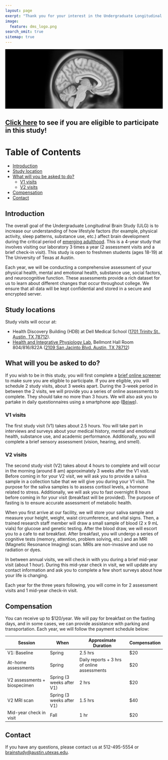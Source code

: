 ```yaml
---
layout: page
exerpt: "Thank you for your interest in the Undergraduate Longitudinal Brain Study at UT Austin!"
image:
  feature: dms_logo.png
search_omit: true
sitemap: true
---
```



![](/images/mni152.png)  



## [**Click here**](https://redcap.prc.utexas.edu/redcap/surveys/?s=9EWH9CFJDH) **to see if you are eligible to participate in this study!**

# Table of Contents

  * [Introduction](#introduction)
  * [Study location](#study-location)
  * [What will you be asked to do?](#what-will-you-be-asked-to-do)
       * [V1 visits](#v1-visits)
       * [V2 visits](#v2-visits)
  * [Compensation](#compensation)
  * [Contact](#contact)
  
## Introduction

The overall goal of the Undergraduate Longitudinal Brain Study (ULG) is to increase our understanding of how lifestyle factors (for example, physical activity, sleep patterns, substance use, etc.) affect brain development during the critical period of [emerging adulthood](http://jeffreyarnett.com/ARNETT_Emerging_Adulthood_theory.pdf). This is a 4-year study that involves visiting our laboratory 3 times a year (2 assessment visits and a brief check-in visit). This study is open to freshmen students (ages 18-19) at The University of Texas at Austin. 

Each year, we will be conducting a comprehensive assessment of your physical health, mental and emotional health, substance use, social factors, and neurocognitive function. These assessments provide a rich dataset for us to learn about different changes that occur throughout college. We ensure that all data will be kept confidential and stored in a secure and encrypted server.

## Study locations
Study visits will occur at:
- Health Discovery Building (HDB) at Dell Medical School ([1701 Trinity St., Austin, TX 78712](https://goo.gl/maps/maEBpgS8xH12)).
- [Health and Integrative Physiology Lab](https://sites.edb.utexas.edu/hipl/contact/), Bellmont Hall Room 804/816/822A ([2109 San Jacinto Blvd. Austin, TX 78712](https://goo.gl/maps/kaHbZX8aHm22))

## What will you be asked to do?

If you wish to be in this study, you will first complete a [brief online screener](https://redcap.prc.utexas.edu/redcap/surveys/?s=9EWH9CFJDH) to make sure you are eligible to participate. If you are eligible, you will schedule 2 study visits, about 3 weeks apart. During the 3-week period in between the 2 visits, we will provide you a series of online assessments to complete. They should take no more than 3 hours. We will also ask you to partake in daily questionnaires using a smartphone app ([Beiwe](https://www.hsph.harvard.edu/onnela-lab/beiwe-research-platform/)).

### V1 visits
The first study visit (V1) takes about 2.5 hours. You will take part in interviews and surveys about your medical history, mental and emotional health, substance use, and academic performance. Additionally, you will complete a brief sensory assessment (vision, hearing, and smell).

### V2 visits
The second study visit (V2) takes about 4 hours to complete and will occur in the morning (around 8 am) approximately 3 weeks after the V1 visit. Before coming in for your V2 visit, we will ask you to provide a saliva sample in a collection tube that we will give you during your V1 visit. The purpose for the saliva samples is to assess cortisol levels, a hormone related to stress. Additionally, we will ask you to fast overnight 8 hours before coming in for your visit (breakfast will be provided). The purpose of fasting is to ensure accurate assessment of metabolic health. 

When you first arrive at our facility, we will store your saliva sample and measure your height, weight, waist circumference, and vital signs. Then, a trained research staff member will draw a small sample of blood (2 x 9 mL vials) for glucose and genetic testing. After the blood draw, we will escort you to a cafe to eat breakfast. After breakfast, you will undergo a series of cognitive tests (memory, attention, problem solving, etc.) and an MRI (Magnetic Resonance Imaging) scan. MRIs are non-invasive and use no radiation or dyes. 

In between annual visits, we will check in with you during a brief mid-year visit (about 1 hour). During this mid-year check in visit, we will update any contact information and ask you to complete a few short surveys about how your life is changing. 

Each year for the three years following, you will come in for 2 assessment visits and 1 mid-year check-in visit.


## Compensation

You can receive up to $120/year. We will pay for breakfast on the fasting days, and in some cases, we can provide assistance with parking and transportation. Each year, we will follow the payment schedule below:

| Session                        | When                      | Approximate Duration                        | Compensation |
|--------------------------------|---------------------------|---------------------------------------------|--------------|
| V1: Baseline                 | Spring                    | 2.5 hrs                                     | $20          |
| At-home assessments            | Spring                    | Daily reports + 3 hrs of online assessments | $20          |
| V2 assessments + biospecimen | Spring (3 weeks after V1) | 2 hrs                                       | $20          |
| V2 MRI scan                  | Spring (3 weeks after V1) | 1.5 hrs                                     | $40          |
| Mid-year check in visit        | Fall                      | 1 hr                                        | $20          |


## Contact
If you have any questions, please contact us at 512-495-5554 or <brainstudy@austin.utexas.edu>.
